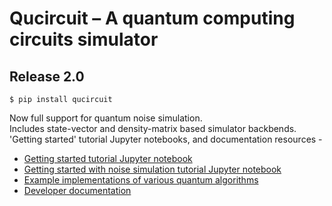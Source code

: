# Qucircuit – A quantum computing circuits simulator
## Release 2.0

`$ pip install qucircuit`

Now full support for quantum noise simulation.  
Includes state-vector and density-matrix based simulator backbends.  
'Getting started' tutorial Jupyter notebooks, and documentation resources - 
* [Getting started tutorial Jupyter notebook](https://github.com/atulvarshneya/quantum-computing/tree/master/examples/qckt/Getting-started-tutorial.ipynb)
* [Getting started with noise simulation tutorial Jupyter notebook](https://github.com/atulvarshneya/quantum-computing/tree/master/examples/qckt/Getting-started-tutorial-noise-sim.ipynb)
* [Example implementations of various quantum algorithms](https://github.com/atulvarshneya/quantum-computing/tree/master/examples/qckt)
* [Developer documentation](https://github.com/atulvarshneya/quantum-computing/blob/master/qucircuit/README.md)
